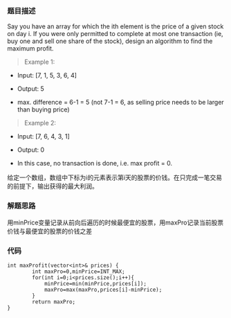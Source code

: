 ### 题目描述

Say you have an array for which the ith element is the price of a given stock on day i. 
If you were only permitted to complete at most one transaction (ie, buy one and sell one share of the stock), design an algorithm to find the maximum profit. 

>Example 1: 

- Input: [7, 1, 5, 3, 6, 4] 

- Output: 5

- max. difference = 6-1 = 5 (not 7-1 = 6, as selling price needs to be larger than buying price)

>Example 2: 

- Input: [7, 6, 4, 3, 1] 

- Output: 0

- In this case, no transaction is done, i.e. max profit = 0. 

给定一个数组，数组中下标为i的元素表示第i天的股票的价钱。在只完成一笔交易的前提下，输出获得的最大利润。

### 解题思路

用minPrice变量记录从前向后遍历的时候最便宜的股票，用maxPro记录当前股票价钱与最便宜的股票的价钱之差

### 代码
```
int maxProfit(vector<int>& prices) {
        int maxPro=0,minPrice=INT_MAX;
        for(int i=0;i<prices.size();i++){
            minPrice=min(minPrice,prices[i]);
            maxPro=max(maxPro,prices[i]-minPrice);       
        }
        return maxPro;
}
```

